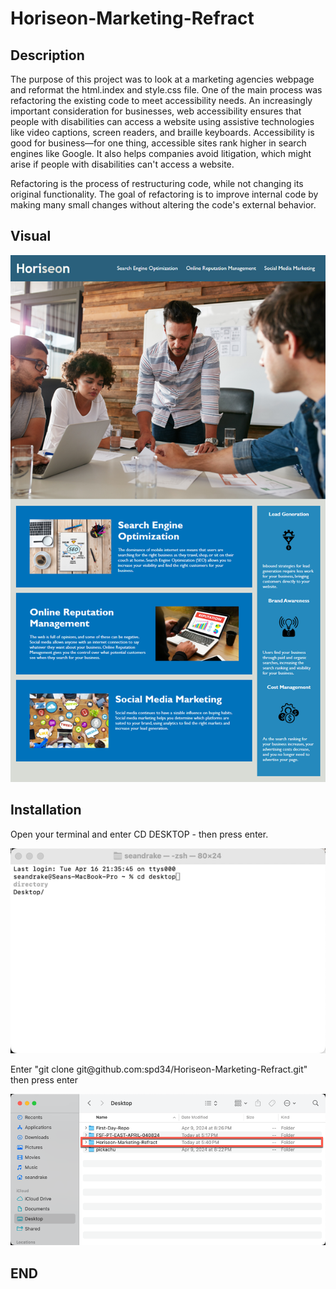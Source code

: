 # Horiseon-Marketing-Refract
## Description
<p>The purpose of this project was to look at a marketing agencies webpage and reformat the html.index and style.css file. One of the main process was refactoring the existing code to meet accessibility needs. An increasingly important consideration for businesses, web accessibility ensures that people with disabilities can access a website using assistive technologies like video captions, screen readers, and braille keyboards. Accessibility is good for business—for one thing, accessible sites rank higher in search engines like Google. It also helps companies avoid litigation, which might arise if people with disabilities can't access a website.</p>
<p>Refactoring is the process of restructuring code, while not changing its original functionality. The goal of refactoring is to improve internal code by making many small changes without altering the code's external behavior.</p>
<p>

## Visual
<img src="./Assets/01-html-css-git-homework-demo.png" img alt="Image of Horiseon Webpage"/>

## Installation
<p>Open your terminal and enter CD DESKTOP - then press enter.</p>
<img src="./Assets/01-html-css-git-homework-demo2.png" img alt="Image of terminal inside CD Desktop"/>

<p> Enter "git clone git@github.com:spd34/Horiseon-Marketing-Refract.git" then press enter</p>
<img src="./Assets/01-html-css-git-homework-demo4.png" img alt="Image of terminal after entering repo url using git clone/>

<p>After hitting enter the repo will start downloading to your desktop where it can be opened with your code editor such as Visual Studio Code</p>
<img src="./Assets/01-html-css-git-homework-demo4.png" img alt="Image of file viewer inside the desktop folder looking at the repo"/>

## END
